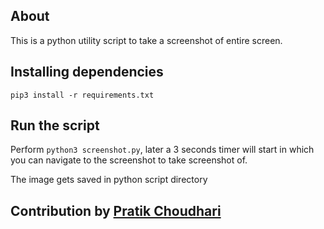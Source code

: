 ## About

This is a python utility script to take a screenshot of entire screen.

## Installing dependencies

`pip3 install -r requirements.txt`

## Run the script

Perform `python3 screenshot.py`, later a 3 seconds timer will start in which you can navigate to the screenshot to take screenshot of.

The image gets saved in python script directory

## Contribution by [Pratik Choudhari](https://www.github.com/pratik-choudhari)